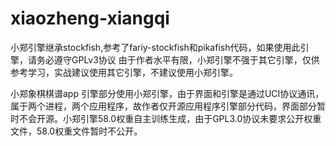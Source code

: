 # xiaozheng-xiangqi

小郑引擎继承stockfish,参考了fariy-stockfish和pikafish代码，如果使用此引擎，请务必遵守GPLv3协议
由于作者水平有限，小郑引擎不强于其它引擎，仅供参考学习，实战建议使用其它引擎，不建议使用小郑引擎。

小郑象棋棋谱app 引擎部分使用小郑引擎，由于界面和引擎是通过UCI协议通讯，属于两个进程，两个应用程序，故作者仅开源应用程序引擎部分代码，界面部分暂时不会开源。小郑引擎58.0权重自主训练生成，由于GPL3.0协议未要求公开权重文件，58.0权重文件暂时不公开。

